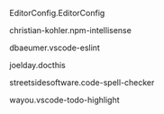 EditorConfig.EditorConfig

christian-kohler.npm-intellisense

dbaeumer.vscode-eslint

joelday.docthis

streetsidesoftware.code-spell-checker

wayou.vscode-todo-highlight
